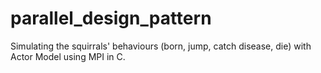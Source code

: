 # parallel_design_pattern
Simulating the squirrals' behaviours (born, jump, catch disease, die) with Actor Model using MPI in C.
